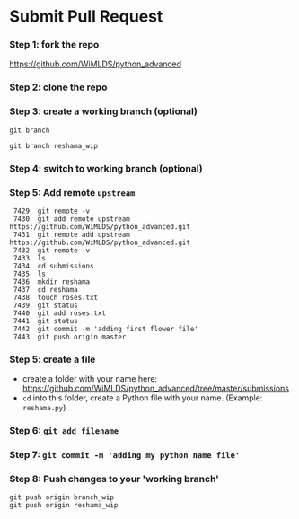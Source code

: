 # Submit Pull Request

### Step 1:  fork the repo
https://github.com/WiMLDS/python_advanced

### Step 2:  clone the repo

### Step 3:  create a working branch (optional)
`git branch `

`git branch reshama_wip`

### Step 4:  switch to working branch (optional)

### Step 5:  Add remote `upstream`
```
 7429  git remote -v
 7430  git add remote upstream https://github.com/WiMLDS/python_advanced.git
 7431  git remote add upstream https://github.com/WiMLDS/python_advanced.git
 7432  git remote -v
 7433  ls
 7434  cd submissions
 7435  ls
 7436  mkdir reshama
 7437  cd reshama
 7438  touch roses.txt
 7439  git status
 7440  git add roses.txt
 7441  git status
 7442  git commit -m 'adding first flower file'
 7443  git push origin master
```

### Step 5:  create a file
* create a folder with your name here:  https://github.com/WiMLDS/python_advanced/tree/master/submissions
* `cd` into this folder, create a Python file with your name.  (Example:  `reshama.py`)

### Step 6:  `git add filename`


### Step 7:  `git commit -m 'adding my python name file'`

### Step 8:  Push changes to your 'working branch'
`git push origin branch_wip`  
`git push origin reshama_wip`
